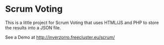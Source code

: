 # Scrum Voting
This is a little project for Scrum Voting that uses HTML/JS and PHP to store the results into a JSON file.

See a Demo at http://inverzorro.freecluster.eu/scrum/
